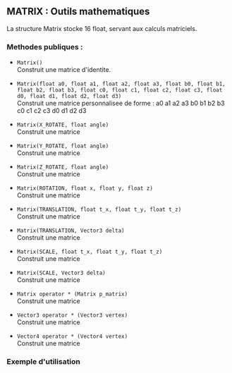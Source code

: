 ## MATRIX : Outils mathematiques
La structure Matrix stocke 16 float, servant aux calculs matriciels.

### Methodes publiques :
- `Matrix()`  
	Construit une matrice d'identite.



- `Matrix(float a0, float a1, float a2, float a3, float b0, float b1, float b2, float b3, float c0, float c1, float c2, float c3, float d0, float d1, float d2, float d3)`  
	Construit une matrice personnalisee de forme :
	a0 a1 a2 a3
	b0 b1 b2 b3
	c0 c1 c2 c3
	d0 d1 d2 d3


- `Matrix(X_ROTATE, float angle)`  
	Construit une matrice


- `Matrix(Y_ROTATE, float angle)`  
	Construit une matrice


- `Matrix(Z_ROTATE, float angle)`  
	Construit une matrice


- `Matrix(ROTATION, float x, float y, float z)`  
	Construit une matrice


- `Matrix(TRANSLATION, float t_x, float t_y, float t_z)`  
	Construit une matrice


- `Matrix(TRANSLATION, Vector3 delta)`  
	Construit une matrice


- `Matrix(SCALE, float t_x, float t_y, float t_z)`  
	Construit une matrice


- `Matrix(SCALE, Vector3 delta)`  
	Construit une matrice


- `Matrix operator * (Matrix p_matrix)`  
	Construit une matrice


- `Vector3 operator * (Vector3 vertex)`  
	Construit une matrice


- `Vector4 operator * (Vector4 vertex)`  
	Construit une matrice



### Exemple d'utilisation
